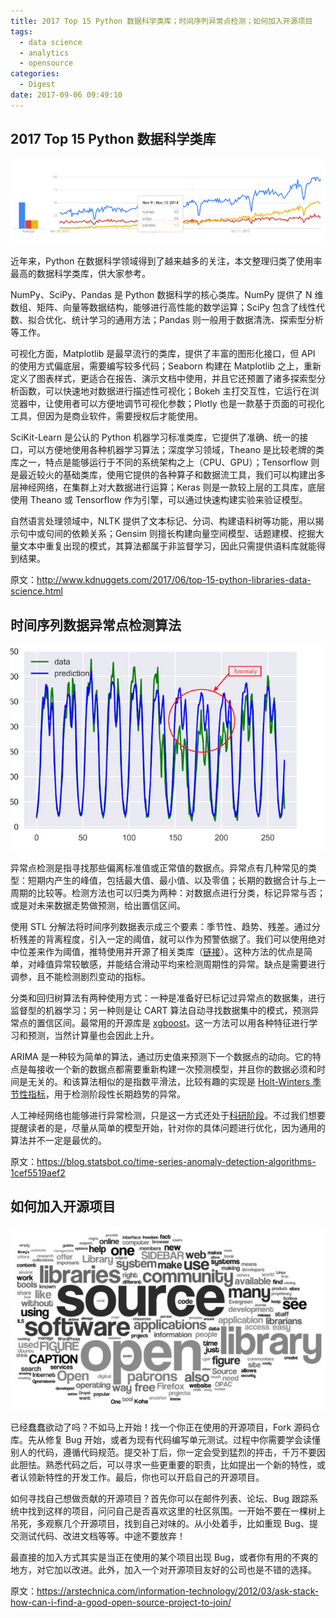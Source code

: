 ```yaml
---
title: 2017 Top 15 Python 数据科学类库；时间序列异常点检测；如何加入开源项目
tags:
  - data science
  - analytics
  - opensource
categories:
  - Digest
date: 2017-09-06 09:49:10
---
```



## 2017 Top 15 Python 数据科学类库

![Google Trends](/images/digest/google-trends.png)

近年来，Python 在数据科学领域得到了越来越多的关注，本文整理归类了使用率最高的数据科学类库，供大家参考。

NumPy、SciPy、Pandas 是 Python 数据科学的核心类库。NumPy 提供了 N 维数组、矩阵、向量等数据结构，能够进行高性能的数学运算；SciPy 包含了线性代数、拟合优化、统计学习的通用方法；Pandas 则一般用于数据清洗、探索型分析等工作。

可视化方面，Matplotlib 是最早流行的类库，提供了丰富的图形化接口，但 API 的使用方式偏底层，需要编写较多代码；Seaborn 构建在 Matplotlib 之上，重新定义了图表样式，更适合在报告、演示文档中使用，并且它还预置了诸多探索型分析函数，可以快速地对数据进行描述性可视化；Bokeh 主打交互性，它运行在浏览器中，让使用者可以方便地调节可视化参数；Plotly 也是一款基于页面的可视化工具，但因为是商业软件，需要授权后才能使用。

SciKit-Learn 是公认的 Python 机器学习标准类库，它提供了准确、统一的接口，可以方便地使用各种机器学习算法；深度学习领域，Theano 是比较老牌的类库之一，特点是能够运行于不同的系统架构之上（CPU、GPU）；Tensorflow 则是最近较火的基础类库，使用它提供的各种算子和数据流工具，我们可以构建出多层神经网络，在集群上对大数据进行运算；Keras 则是一款较上层的工具库，底层使用 Theano 或 Tensorflow 作为引擎，可以通过快速构建实验来验证模型。

自然语言处理领域中，NLTK 提供了文本标记、分词、构建语料树等功能，用以揭示句中或句间的依赖关系；Gensim 则擅长构建向量空间模型、话题建模、挖掘大量文本中重复出现的模式，其算法都属于非监督学习，因此只需提供语料库就能得到结果。

原文：http://www.kdnuggets.com/2017/06/top-15-python-libraries-data-science.html

<!-- more -->

## 时间序列数据异常点检测算法

![](/images/digest/anomaly-detection-cart.png)

异常点检测是指寻找那些偏离标准值或正常值的数据点。异常点有几种常见的类型：短期内产生的峰值，包括最大值、最小值、以及零值；长期的数据合计与上一周期的比较等。检测方法也可以归类为两种：对数据点进行分类，标记异常与否；或是对未来数据走势做预测，给出置信区间。

使用 STL 分解法将时间序列数据表示成三个要素：季节性、趋势、残差。通过分析残差的背离程度，引入一定的阈值，就可以作为预警依据了。我们可以使用绝对中位差来作为阈值，推特使用并开源了相关类库（[链接](https://github.com/twitter/AnomalyDetection)）。这种方法的优点是简单，对峰值异常较敏感，并能结合滑动平均来检测周期性的异常。缺点是需要进行调参，且不能检测剧烈变动的指标。

分类和回归树算法有两种使用方式：一种是准备好已标记过异常点的数据集，进行监督型的机器学习；另一种则是让 CART 算法自动寻找数据集中的模式，预测异常点的置信区间。最常用的开源库是 [xgboost](https://github.com/dmlc/xgboost)。这一方法可以用各种特征进行学习和预测，当然计算量也会因此上升。

ARIMA 是一种较为简单的算法，通过历史值来预测下一个数据点的动向。它的特点是每接收一个新的数据点都需要重新构建一次预测模型，并且你的数据必须和时间是无关的。和该算法相似的是指数平滑法，比较有趣的实现是 [Holt-Winters 季节性指标](https://www.otexts.org/fpp/7/5)，用于检测阶段性长期趋势的异常。

人工神经网络也能够进行异常检测，只是这一方式还处于[科研阶段](https://www.elen.ucl.ac.be/Proceedings/esann/esannpdf/es2015-56.pdf)。不过我们想要提醒读者的是，尽量从简单的模型开始，针对你的具体问题进行优化，因为通用的算法并不一定是最优的。

原文：https://blog.statsbot.co/time-series-anomaly-detection-algorithms-1cef5519aef2

## 如何加入开源项目

![opensource](/images/digest/opensource.jpg)

已经蠢蠢欲动了吗？不如马上开始！找一个你正在使用的开源项目，Fork 源码仓库。先从修复 Bug 开始，或者为现有代码编写单元测试。过程中你需要学会读懂别人的代码，遵循代码规范。提交补丁后，你一定会受到猛烈的抨击，千万不要因此胆怯。熟悉代码之后，可以寻求一些更重要的职责，比如提出一个新的特性，或者认领新特性的开发工作。最后，你也可以开启自己的开源项目。

如何寻找自己想做贡献的开源项目？首先你可以在邮件列表、论坛、Bug 跟踪系统中找到这样的项目，问问自己是否喜欢这里的社区氛围。一开始不要在一棵树上吊死，多观察几个开源项目，找到自己对味的。从小处着手，比如重现 Bug、提交测试代码、改进文档等等。中途不要放弃！

最直接的加入方式其实是当正在使用的某个项目出现 Bug，或者你有用的不爽的地方，对它加以改进。此外，加入一个对开源项目友好的公司也是不错的选择。

原文：https://arstechnica.com/information-technology/2012/03/ask-stack-how-can-i-find-a-good-open-source-project-to-join/
